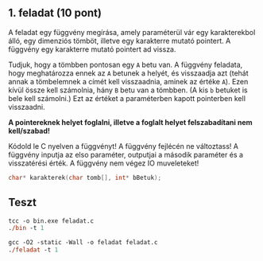 ## 1. feladat (10 pont)
A feladat egy függvény megírása, amely paraméterül vár egy karakterekbol álló, egy dimenziós tömböt, illetve egy karakterre mutató pointert. A függvény egy karakterre mutató pointert ad vissza.

Tudjuk, hogy a tömbben pontosan egy `A` betu van. A függvény feladata, hogy meghatározza ennek az `A` betunek a helyét, és visszaadja azt (tehát annak a tömbelemnek a címét kell visszaadnia, aminek az értéke `A`). Ezen kívül össze kell számolnia, hány `B` betu van a tömbben. (A kis `b` betuket is bele kell számolni.) Ezt az értéket a paraméterben kapott pointerben kell visszaadni.

**A pointereknek helyet foglalni, illetve a foglalt helyet felszabadítani nem kell/szabad!**

Kódold le C nyelven a függvényt! A függvény fejlécén ne változtass! A függvény inputja az elso paraméter, outputjai a második paraméter és a visszatérési érték. A függvény nem végez IO muveleteket!

```c
char* karakterek(char tomb[], int* bBetuk);
```

## Teszt

```ps
tcc -o bin.exe feladat.c
./bin -t 1
```

```ps
gcc -O2 -static -Wall -o feladat feladat.c
./feladat -t 1
```
